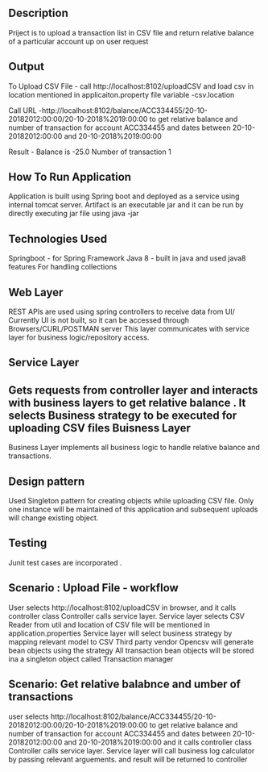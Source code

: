 
Description
-------------------
Priject is to upload a transaction list in CSV file and return relative balance of a particular account up on user request

Output 
-------------------

To Upload CSV File - call http://localhost:8102/uploadCSV and load csv in location mentioned in applicaiton.property file
variable -csv.location

Call URL -http://localhost:8102/balance/ACC334455/20-10-20182012:00:00/20-10-2018%2019:00:00
to get relative balance and number of transaction for account ACC334455 and dates between 20-10-20182012:00:00 and
20-10-2018%2019:00:00

Result -  Balance is -25.0 Number of transaction 1


How To Run Application
-----------------------
Application is built using Spring boot and deployed as a service using internal tomcat server.
Artifact is an executable jar and it can be run by directly executing jar file using java -jar

Technologies Used
-----------------------
Springboot - for Spring Framework
Java 8 - built in java and  used java8 features For handling collections

Web Layer
------------------
REST APIs are used using spring controllers to receive data from UI/ Currently UI is not built, so it can be accessed through Browsers/CURL/POSTMAN server
This layer communicates with service layer for business logic/repository access.

Service Layer
------------------
  Gets requests from controller layer and interacts with business layers to get relative balance .
  It selects Business strategy to be executed for uploading CSV files
Buisness Layer
----------------
Business Layer implements all business logic to handle relative balance and transactions.

Design pattern 
----------------
Used Singleton pattern for creating objects while uploading CSV file. Only one instance will be maintained of this application and subsequent uploads will change existing object.

Testing
---------------
Junit test cases are incorporated .

Scenario : Upload File - workflow
------------------------

User selects http://localhost:8102/uploadCSV in browser, and it calls controller class
Controller calls service layer.
Service layer selects CSV Reader from util and location of CSV file will be mentioned in application.properties
Service layer will select business strategy by mapping relevant model to CSV
Third party vendor Opencsv will generate bean objects using the strategy
All transaction bean objects will be stored ina a singleton object called Transaction manager

Scenario: Get relative balabnce and umber of transactions
------------------------------

user selects http://localhost:8102/balance/ACC334455/20-10-20182012:00:00/20-10-2018%2019:00:00
to get relative balance and number of transaction for account ACC334455 and dates between 20-10-20182012:00:00 and
20-10-2018%2019:00:00 and it calls controller class
Controller calls service layer.
Service layer will call business log calculator by passing relevant arguements.
and result will be returned to controller




